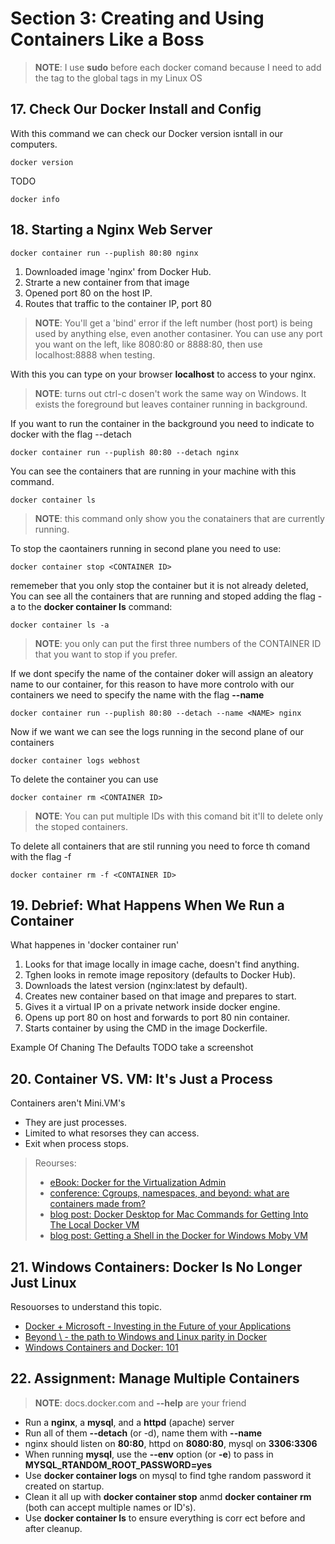 # Section 3: Creating and Using Containers Like a Boss

> **NOTE**: I use **sudo** before each docker comand because I need to add the tag to the global tags in my Linux OS

## 17. Check Our Docker Install and Config

With this command we can check our Docker version isntall in our computers.
```
docker version
```

TODO
```
docker info
```

## 18. Starting a Nginx Web Server

```
docker container run --puplish 80:80 nginx
```

1. Downloaded image 'nginx' from Docker Hub.
2. Strarte a new container from that image
3. Opened port 80 on the host IP.
4. Routes that traffic to the container IP, port 80

> **NOTE**: You'll get a 'bind' error if the left number (host port) is being used by anything else, even another contasiner. You can use any port you want on the left, like 8080:80 or 8888:80, then use localhost:8888 when testing.

With this you can type on your browser **localhost** to access to your nginx.

> **NOTE**: turns out ctrl-c dosen't work the same way on Windows. It exists the foreground but leaves container running in background.

If you want to run the container in the background you need to indicate to docker with the flag --detach
```
docker container run --puplish 80:80 --detach nginx
```

You can see the containers that are running in your machine with this command.
```
docker container ls
```
> **NOTE**: this command only show you the conatainers that are currently running.


To stop the caontainers running in second plane you need to use:
```
docker container stop <CONTAINER ID>
```
rememeber that you only stop the container but it is not already deleted, You can see all the containers that are running and stoped adding the flag -a to the **docker container ls** command:
```
docker container ls -a
```

>**NOTE**: you only can put the first three numbers of the CONTAINER ID that you want to stop if you prefer.

If we dont specify the name of the container doker will assign an aleatory name to our container, for this reason to have more controlo with our containers we need to specify the name with the flag **--name**
```
docker container run --puplish 80:80 --detach --name <NAME> nginx
```

Now if we want we can see the logs running in the second plane of our containers
```
docker container logs webhost
```

To delete the container you can use
```
docker container rm <CONTAINER ID>
```
> **NOTE**: You can put multiple IDs with this comand bit it'll to delete only the stoped containers.

To delete all containers that are stil running you need to force th comand with the flag -f
```
docker container rm -f <CONTAINER ID>
```

## 19. Debrief: What Happens When We Run a Container

What happenes in 'docker container run'

1. Looks for that image locally in image cache, doesn't find anything.
2. Tghen looks in remote image repository (defaults to Docker Hub).
3. Downloads the latest version (nginx:latest by default).
4. Creates new container based on that image and prepares to start.
5. Gives it a virtual IP on a private network inside docker engine.
6. Opens up port 80 on host and forwards to port 80 nin container.
7. Starts container by using the CMD in the image Dockerfile.

Example Of Chaning The Defaults
TODO
take a screenshot

## 20. Container VS. VM: It's Just a Process

Containers aren't Mini.VM's

- They are just processes.
- Limited to what resorses they can access.
- Exit when process stops.

>Reourses:  
>- [eBook: Docker for the Virtualization Admin](https://github.com/mikegcoleman/docker101/blob/master/Docker_eBook_Jan_2017.pdf)
>- [conference: Cgroups, namespaces, and beyond: what are containers made from?](https://www.youtube.com/watch?v=sK5i-N34im8&list=PLBmVKD7o3L8v7Kl_XXh3KaJl9Qw2lyuFl)
>- [blog post: Docker Desktop for Mac Commands for Getting Into The Local Docker VM](https://www.bretfisher.com/docker-for-mac-commands-for-getting-into-local-docker-vm/)
>- [blog post: Getting a Shell in the Docker for Windows Moby VM](https://www.bretfisher.com/getting-a-shell-in-the-docker-for-windows-vm/)

## 21. Windows Containers: Docker Is No Longer Just Linux

Resouorses to understand this topic.

- [Docker + Microsoft - Investing in the Future of your Applications](https://www.youtube.com/watch?v=QASAqcuuzgI)
- [Beyond \ - the path to Windows and Linux parity in Docker](https://www.youtube.com/watch?v=4ZY_4OeyJsw)
- [Windows Containers and Docker: 101](https://www.youtube.com/watch?v=066-9yw8-7c)

## 22. Assignment: Manage Multiple Containers

> **NOTE**: docs.docker.com and **--help** are your friend

- Run a **nginx**, a **mysql**, and a **httpd** (apache) server
- Run all of them **--detach** (or -d), name them with **--name**
- nginx should listen on **80:80**, httpd on **8080:80**, mysql on **3306:3306**
- When running **mysql**, use the **--env** option (or **-e**) to pass in **MYSQL_RTANDOM_ROOT_PASSWORD=yes**
- Use **docker container logs** on mysql to find tghe random password it created on startup.
- Clean it all up with **docker container stop** anmd **docker container rm** (both can accept multiple names or ID's).
- Use **docker container ls** to ensure everything is corr ect before and after cleanup.

